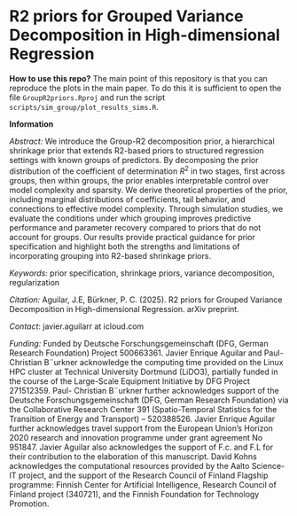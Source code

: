 # R2 priors for Grouped Variance Decomposition in High-dimensional Regression

__How to use this repo?__
The main point of this repository is that you can reproduce the plots in the main paper. To do this it is sufficient to open the file `GroupR2priors.Rproj` and run the script `scripts/sim_group/plot_results_sims.R`. 

__Information__

_Abstract:_  We introduce the Group-R2 decomposition prior, a hierarchical shrinkage prior that extends R2-based priors to structured regression settings with known groups of predictors. By decomposing the prior distribution of the coefficient of determination $R^2$ in two stages, first across groups, then within groups, the prior enables interpretable control over model complexity and sparsity. We derive theoretical properties of the prior, including marginal distributions of coefficients, tail behavior, and connections to effective model complexity. Through simulation studies, we evaluate the conditions under which grouping improves predictive performance and parameter recovery compared to priors that do not account for groups. Our results provide practical guidance for prior specification and highlight both the strengths and limitations of incorporating grouping into R2-based shrinkage priors.

_Keywords:_  prior specification, shrinkage priors, variance decomposition, regularization

_Citation:_ Aguilar, J.E, Bürkner, P. C. (2025). R2 priors for Grouped Variance Decomposition in High-dimensional Regression. arXiv preprint.

_Contact_: javier.aguilarr at icloud.com

_Funding:_ Funded by Deutsche Forschungsgemeinschaft (DFG, German Research Foundation) Project
500663361. Javier Enrique Aguilar and Paul-Christian B¨urkner acknowledge the computing
time provided on the Linux HPC cluster at Technical University Dortmund (LiDO3), partially
funded in the course of the Large-Scale Equipment Initiative by DFG Project 271512359. Paul-
Christian B¨urkner further acknowledges support of the Deutsche Forschungsgemeinschaft (DFG,
German Research Foundation) via the Collaborative Research Center 391 (Spatio-Temporal
Statistics for the Transition of Energy and Transport) – 520388526. Javier Enrique Aguilar
further acknowledges travel support from the European Union’s Horizon 2020 research and
innovation programme under grant agreement No 951847. Javier Aguilar also acknowledges
the support of F.c. and F.L for their contribution to the elaboration of this manuscript. David
Kohns acknowledges the computational resources provided by the Aalto Science-IT project,
and the support of the Research Council of Finland Flagship programme: Finnish Center for
Artificial Intelligence, Research Council of Finland project (340721), and the Finnish Foundation
for Technology Promotion.



